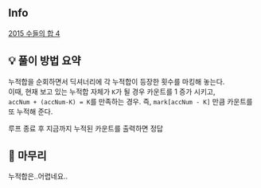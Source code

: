 ## Info
[2015 수들의 합 4](https://www.acmicpc.net/problem/2015)

## 💡 풀이 방법 요약
누적합을 순회하면서 딕셔너리에 각 누적합이 등장한 횟수를 마킹해 놓는다.  
이때, 현재 보고 있는 누적합 자체가 `K`가 될 경우 카운트를 1 증가 시키고,  
`accNum + (accNum-K) = K`를 만족하는 경우. 즉, `mark[accNum - K]` 만큼 카운트를 또 누적해 준다.
  
루프 종료 후 지금까지 누적된 카운트를 출력하면 정답

## 🙂 마무리
누적합은..어렵네요..
